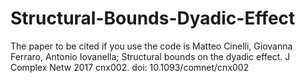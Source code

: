 # Structural-Bounds-Dyadic-Effect

The paper to be cited if you use the code is Matteo Cinelli, Giovanna Ferraro, Antonio Iovanella; 
Structural bounds on the dyadic effect. J Complex Netw 2017 cnx002. doi: 10.1093/comnet/cnx002

